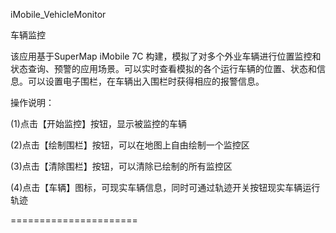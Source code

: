 iMobile_VehicleMonitor

车辆监控

  该应用基于SuperMap iMobile 7C 构建，模拟了对多个外业车辆进行位置监控和状态查询、预警的应用场景。可以实时查看模拟的各个运行车辆的位置、状态和信息。可以设置电子围栏，在车辆出入围栏时获得相应的报警信息。
	
操作说明：

  (1)点击【开始监控】按钮，显示被监控的车辆

  (2)点击【绘制围栏】按钮，可以在地图上自由绘制一个监控区

  (3)点击【清除围栏】按钮，可以清除已绘制的所有监控区

  (4)点击【车辆】图标，可现实车辆信息，同时可通过轨迹开关按钮现实车辆运行轨迹

======================
